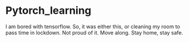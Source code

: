 # Pytorch_learning
I am bored with tensorflow. So, it was either this, or cleaning my room to pass time in lockdown. Not proud of it. Move along. Stay home, stay safe.
